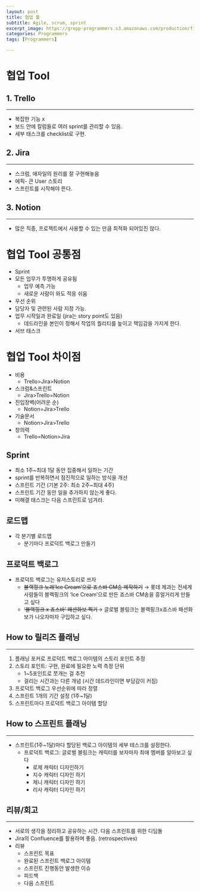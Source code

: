 ```yaml
---
layout: post
title: 협업 툴
subtitle: Agile, scrum, sprint
excerpt_image: https://grepp-programmers.s3.amazonaws.com/production/file_resource/6737/Dev_Thumnail_Web_Full_Stack_4th.png
categories: Programmers
tags: [Programmers]

---
```



# 협업 Tool

## 1. Trello
---
- 복잡한 기능 x
- 보드 안에 칼럼들로 여러 sprint를 관리할 수 있음.
- 세부 태스크를 checklist로 구현.

## 2. Jira
---
- 스크럼, 애자일의 원리를 잘 구현해놓음
- 에픽- 큰 User 스토리
- 스프린트를 시작해야 뜬다.

## 3. Notion
---
- 많은 직종, 프로젝트에서 사용할 수 있는 만큼 최적화 되어있진 않다.

# 협업 Tool 공통점
- Sprint
- 모든 업무가 투명하게 공유됨
    - 업무 예측 가능
    - 새로운 사람이 와도 적응 쉬움
- 우선 순위
- 담당자 및 관련된 사람 지정 가능.
- 업무 시작일과 완료일 (jira는 story point도 있음)
    - 데드라인을 본인이 정해서 작업의 퀄리티를 높이고 책임감을 가지게 한다.
- 서브 태스크

# 협업 Tool 차이점

- 비용
    - Trello>Jira>Notion
- 스크럼&스프린트
    - Jira>Trello=Notion
- 진입장벽(어려운 순)
    - Notion=Jira>Trello
- 기술문서
    - Notion>Jira>Trello
- 창의력
    - Trello=Notion>Jira

## Sprint
- 최소 1주~최대 1달 동안 집중해서 일하는 기간
- sprint를 반복하면서 점진적으로 일하는 방식을 개선
- 스프린트 기간 (기본 2주: 최소 2주~최대 4주)
- 스프린트 기간 동안 일을 추가하지 않는게 좋다.
- 미해결 태스크는 다음 스프린트로 넘겨라.

## 로드맵
- 각 분기별 로드맵
    - 분기마다 프로덕트 백로그 만들기

## 프로덕트 백로그
- 프로덕트 백로그는 유저스토리로 쓰자
    - ~~블랙핑크 노래’Ice Cream’으로 죠스바 CM송 제작하기~~ → 롯데 제과는 전세계 사람들이 블랙핑크의 ‘Ice Cream’으로 만든 죠스바 CM송을 흥얼거리게 만들고 싶다
    - ~~‘블랙핑크 x 죠스바’ 패션화보 찍기~~→ 글로벌 블링크는 블랙핑크x죠스바 패션화보가 나오자마자 구입하고 싶다.

## How to 릴리즈 플래닝
---
1. 플래닝 포커로 프로덕트 백로그 아이템의 스토리 포인트 추정
2. 스토리 포인트: 구현, 완료에 필요한 노력 측정 단위
    - 1~5포인트로 쪼개는 걸 추천
    - 걸리는 시간과는 다른 개념 (시간 데드라인이면 부담감이 커짐)
3. 프로덕트 백로그 우선순위에 따라 정렬
4. 스프린트 1개의 기간 설정 (1주~1달)
5. 스프린트마다 프로덕트 백로그 아이템 할당

## How to 스프린트 플래닝
---
- 스프린트(1주~1달)마다 할당된 백로그 아이템의 세부 테스크를 설정한다.
    - 프로덕트 백로그: 글로벌 블링크는 캐릭터를 보자마자 최애 멤버를 알아보고 싶다
        - 로제 캐릭터 디자인하기
        - 지수 캐릭터 디자인 하기
        - 제니 캐릭터 디자인 하기
        - 리사 캐릭터 디자인 하기

## 리뷰/회고
---
- 서로의 생각을 정리하고 공유하는 시간. 다음 스프린트를 위한 디딤돌
- Jira의 Confluence를 활용하며 좋음. (retrospectives)
- 리뷰
    - 스프린트 목표
    - 완료된 스프린트 백로그 아이템
    - 스프린트 진행동안 발생한 이슈
    - 피드백
    - 다음 스프린트